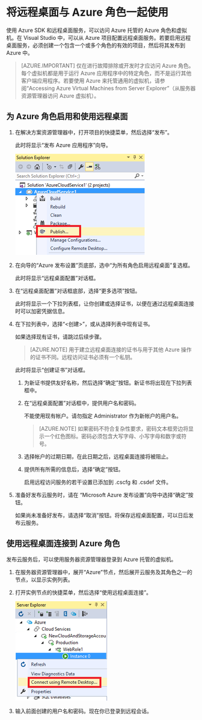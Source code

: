 <properties
    pageTitle="对 Azure 角色使用远程桌面 | Azure"
    description="将远程桌面与 Azure 角色一起使用"
    services="visual-studio-online"
    documentationcenter="na"
    author="TomArcher"
    manager="douge"
    editor="" />
<tags
    ms.assetid="f5727ebe-9f57-4d7d-aff1-58761e8de8c1"
    ms.service="multiple"
    ms.devlang="multiple"
    ms.topic="article"
    ms.tgt_pltfrm="na"
    ms.workload="na"
    ms.date="11/11/2016"
    wacn.date="03/30/2017"
    ms.author="tarcher" />  


# 将远程桌面与 Azure 角色一起使用
使用 Azure SDK 和远程桌面服务，可以访问 Azure 托管的 Azure 角色和虚拟机。在 Visual Studio 中，可以从 Azure 项目配置远程桌面服务。若要启用远程桌面服务，必须创建一个包含一个或多个角色的有效的项目，然后将其发布到 Azure 中。

> [AZURE.IMPORTANT]
仅在进行故障排除或开发时才应访问 Azure 角色。每个虚拟机都是用于运行 Azure 应用程序中的特定角色，而不是运行其他客户端应用程序。若要使用 Azure 来托管通用的虚拟机，请参阅“Accessing Azure Virtual Machines from Server Explorer”（从服务器资源管理器访问 Azure 虚拟机）。
> 
> 

## 为 Azure 角色启用和使用远程桌面
1. 在解决方案资源管理器中，打开项目的快捷菜单，然后选择“发布”。
   
    此时将显示“发布 Azure 应用程序”向导。
   
    ![云服务项目的发布命令](./media/vs-azure-tools-remote-desktop-roles/IC799161.png)  

2. 在向导的“Azure 发布设置”页底部，选中“为所有角色启用远程桌面”复选框。
   
    此时将显示“远程桌面配置”对话框。
3. 在“远程桌面配置”对话框底部，选择“更多选项”按钮。
   
    此时将显示一个下拉列表框，让你创建或选择证书，以便在通过远程桌面连接时可以加密凭据信息。
4. 在下拉列表中，选择“&lt;创建>”，或从选择列表中现有证书。
   
    如果选择现有证书，请跳过后续步骤。
   
	> [AZURE.NOTE]
	用于建立远程桌面连接的证书与用于其他 Azure 操作的证书不同。远程访问证书必须有一个私钥。
	> 
	> 
   
	此时将显示“创建证书”对话框。
   
   1. 为新证书提供友好名称，然后选择“确定”按钮。新证书将出现在下拉列表框中。
   2. 在“远程桌面配置”对话框中，提供用户名和密码。
      
		不能使用现有帐户。请勿指定 Administrator 作为新帐户的用户名。
      
		> [AZURE.NOTE]
		如果密码不符合复杂性要求，密码文本框旁边将显示一个红色图标。密码必须包含大写字母、小写字母和数字或符号。
		> 
		> 
   3. 选择帐户的过期日期，在此日期之后，远程桌面连接将被阻止。
   4. 提供所有所需的信息后，选择“确定”按钮。
      
       启用远程访问服务的若干设置已添加到 .cscfg 和 .csdef 文件。
5. 准备好发布云服务时，请在 “Microsoft Azure 发布设置”向导中选择“确定”按钮。
   
    如果尚未准备好发布，请选择“取消”按钮。将保存远程桌面配置，可以日后发布云服务。

## 使用远程桌面连接到 Azure 角色
发布云服务后，可以使用服务器资源管理器登录到 Azure 托管的虚拟机。

1. 在服务器资源管理器中，展开“Azure”节点，然后展开云服务及其角色之一的节点，以显示实例列表。
2. 打开实例节点的快捷菜单，然后选择“使用远程桌面连接”。
   
    ![通过远程桌面连接](./media/vs-azure-tools-remote-desktop-roles/IC799162.png)  

3. 输入前面创建的用户名和密码。现在你已登录到远程会话。

<!---HONumber=Mooncake_0320_2017-->
<!-- Update_Description: wording update -->